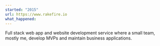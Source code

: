 ```yaml
---
started: "2015"
url: https://www.rakefire.io
what_happened:
---
```

Full stack web app and website development service where a small team, mostly me, develop MVPs and maintain business applications.